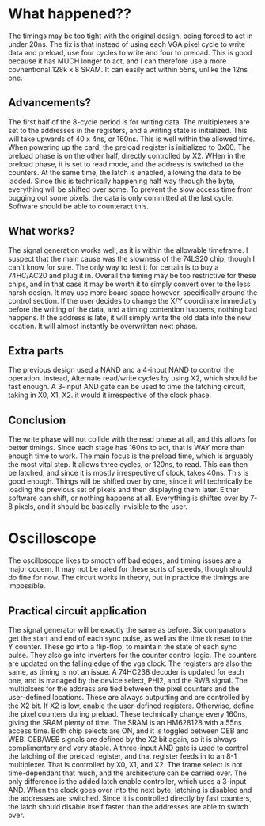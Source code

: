 # What happened??
The timings may be too tight with the original design, being forced to act in under 20ns. The fix is that instead of using each VGA pixel cycle to write data and preload, use four cycles to write and four to preload. This is good because it has MUCH longer to act, and I can therefore use a more covnentional 128k x 8 SRAM. It can easily act within 55ns, unlike the 12ns one.

## Advancements?
The first half of the 8-cycle period is for writing data. The multiplexers are set to the addresses in the registers, and a writing state is initialized. This will take upwards of 40 x 4ns, or 160ns. This is well within the allowed time. When powering up the card, the preload register is initialized to 0x00. The preload phase is on the other half, directly controlled by X2. WHen in the preload phase, it is set to read mode, and the address is switched to the counters. At the same time, the latch is enabled, allowing the data to be laoded. Since this is technically happening half way through the byte, everything will be shifted over some. To prevent the slow access time from bugging out some pixels, the data is only committed at the last cycle. Software should be able to counteract this.

## What works?
The signal generation works well, as it is within the allowable timeframe. I suspect that the main cause was the slowness of the 74LS20 chip, though I can't know for sure. The only way to test it for certain is to buy a 74HC/AC20 and plug it in. Overall the timing may be too restrictive for these chips, and in that case it may be worth it to simply convert over to the less harsh design. It may use more board space however, specifically around the control section. If the user decides to change the X/Y coordinate immediatly before the writing of the data, and a timing contention happens, nothing bad happens. If the address is late, it will simply write the old data into the new location. It will almost instantly be overwritten next phase.

## Extra parts
The previous design used a NAND and a 4-input NAND to control the operation. Instead, Alternate read/write cycles by using X2, which should be fast enough. A 3-input AND gate can be used to time the latching circuit, taking in X0, X1, X2. it would it irrespective of the clock phase.

## Conclusion
The write phase will not collide with the read phase at all, and this allows for better timings. Since each stage has 160ns to act, that is WAY more than enough time to work. The main focus is the preload time, which is arguably the most vital step. It allows three cycles, or 120ns, to read. This can then be latched, and since it is mostly irrespective of clock, takes 40ns. This is good enough. Things will be shifted over by one, since it will technically be loading the previous set of pixels and then displaying them later. Either software can shift, or nothing happens at all. Everything is shifted over by 7-8 pixels, and it should be basically invisible to the user.

# Oscilloscope

The oscilloscope likes to smooth off bad edges, and timing issues are a major cocern. It may not be rated for these sorts of speeds, though should do fine for now. The circuit works in theory, but in practice the timings are impossible.

## Practical circuit application
The signal generator will be exactly the same as before. Six comparators get the start and end of each sync pulse, as well as the time tk reset to the Y counter. These go into a flip-flop, to maintain the state of each sync pulse. They also go into inverters for the counter control logic. The counters are updated on the falling edge of the vga clock. The registers are also the same, as timing is not an issue. A 74HC238 decoder is updated for each one, and is managed by the device select, PHI2, and the RWB signal. The multiplxers for the address are tied between the pixel counters and the user-defined locations. These are always outputting and are controlled by the X2 bit. If X2 is low, enable the user-defined registers. Otherwise, define the pixel counters during preload. These technically change every 160ns, giving the SRAM plenty of time. The SRAM is an HM628128 with a 55ns access time. Both chip selects are ON, and it is toggled between OEB and WEB. OEB/WEB signals are defined by the X2 bit again, so it is always complimentary and very stable. A three-input AND gate is used to control the latching of the preload register, and that register feeds in to an 8-1 multiplexer. That is controlled by X0, X1, and X2. The frame select is not time-dependant that much, and the architecture can be carried over. The only difference is the added latch enable controller, which uses a 3-input AND. When the clock goes over into the next byte, latching is disabled and the addresses are switched. Since it is controlled directly by fast counters, the latch should disable itself faster than the addresses are able to switch over.

